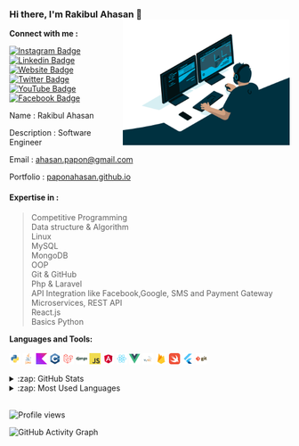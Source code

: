### Hi there, I'm Rakibul Ahasan 👋<a target="_blank" href="#"><img align="right" alt="GIF" src="https://github.com/shameemreza/shameemreza/blob/master/code.gif?raw=true" width="300" /></a>

**Connect with me :**

[![Instagram Badge](https://img.shields.io/badge/-Instagram-e4405f?style=flat-square&logo=Instagram&logoColor=white)](https://www.instagram.com/ahasan.papon/)
[![Linkedin Badge](https://img.shields.io/badge/-LinkedIn-0e76a8?style=flat-square&logo=Linkedin&logoColor=white)](https://www.linkedin.com/in/rakibul-ahasan-100742192/)
[![Website Badge](https://img.shields.io/badge/Website-3b5998?style=flat-square&logo=google-chrome&logoColor=white)](https://www.facebook.com/Programming-Info-104849895175821)
[![Twitter Badge](https://img.shields.io/badge/-Twitter-00acee?style=flat-square&logo=Twitter&logoColor=white)](https://twitter.com/AhasanPapon)
[![YouTube Badge](https://img.shields.io/badge/-YouTube-e4405f?style=flat-square&logo=Youtube&logoColor=white)](https://www.youtube.com/channel/UCDxZiewwjTrjmhsLNz-aO9w)
[![Facebook Badge](https://img.shields.io/badge/-Facebook-0088cc?style=flat-square&logo=Facebook&logoColor=white)](https://www.facebook.com/R.Ahasan.Papon)


<!-- **Hobbies :** I like to  writing/blogging, ride the bicycle, cooking, swimming, and working out. I also like reading Story books, and searching on internet, and also binge watching a good hollywood Movies while it’s raining outside.

**Others Interests :** `Problem Solving`, `Research`, `Planning`, `Travelling`, `Swimming`, `Cricket`, `Reading blogs`

**Education :** B.Sc. in computer science, From BUBT Uniersity, Dhaka -->

Name :   Rakibul Ahasan

Description :  Software Engineer

Email :  ahasan.papon@gmail.com

Portfolio : [paponahasan.github.io](https://paponahasan.github.io)

#### Expertise in :

> Competitive Programming <br/>
> Data structure & Algorithm <br/>
> Linux <br/>
> MySQL <br/>
> MongoDB <br/>
> OOP <br/>
> Git & GitHub <br/>
> Php & Laravel <br/>
> API Integration like Facebook,Google, SMS and Payment Gateway <br/>
> Microservices, REST API <br/>
> React.js <br/>
> Basics Python
     
**Languages and Tools:** </br></br>
<code><img height="20" src="https://raw.githubusercontent.com/github/explore/80688e429a7d4ef2fca1e82350fe8e3517d3494d/topics/python/python.png"></code>
<code><img height="20" src="https://raw.githubusercontent.com/github/explore/80688e429a7d4ef2fca1e82350fe8e3517d3494d/topics/java/java.png"></code>
<code><img height="20" src="https://raw.githubusercontent.com/github/explore/80688e429a7d4ef2fca1e82350fe8e3517d3494d/topics/kotlin/kotlin.png"></code>
<code><img height="20" src="https://raw.githubusercontent.com/github/explore/80688e429a7d4ef2fca1e82350fe8e3517d3494d/topics/cpp/cpp.png"></code>
<code><img height="20" src="https://raw.githubusercontent.com/github/explore/80688e429a7d4ef2fca1e82350fe8e3517d3494d/topics/laravel/laravel.png"></code>
<code><img height="20" src="https://raw.githubusercontent.com/github/explore/80688e429a7d4ef2fca1e82350fe8e3517d3494d/topics/django/django.png"></code>
<code><img height="20" src="https://raw.githubusercontent.com/github/explore/80688e429a7d4ef2fca1e82350fe8e3517d3494d/topics/javascript/javascript.png"></code>
<code><img height="20" src="https://raw.githubusercontent.com/github/explore/80688e429a7d4ef2fca1e82350fe8e3517d3494d/topics/angular/angular.png"></code>
<code><img height="20" src="https://raw.githubusercontent.com/github/explore/80688e429a7d4ef2fca1e82350fe8e3517d3494d/topics/react/react.png"></code>
<code><img height="20" src="https://raw.githubusercontent.com/github/explore/80688e429a7d4ef2fca1e82350fe8e3517d3494d/topics/vue/vue.png"></code>
<code><img height="20" src="https://raw.githubusercontent.com/github/explore/80688e429a7d4ef2fca1e82350fe8e3517d3494d/topics/mysql/mysql.png"></code>
<code><img height="20" src="https://raw.githubusercontent.com/github/explore/80688e429a7d4ef2fca1e82350fe8e3517d3494d/topics/firebase/firebase.png"></code>
<code><img height="20" src="https://raw.githubusercontent.com/github/explore/80688e429a7d4ef2fca1e82350fe8e3517d3494d/topics/swift/swift.png"></code>
<code><img height="20" src="https://raw.githubusercontent.com/github/explore/80688e429a7d4ef2fca1e82350fe8e3517d3494d/topics/flutter/flutter.png"></code>
<code><img height="20" src="https://raw.githubusercontent.com/github/explore/80688e429a7d4ef2fca1e82350fe8e3517d3494d/topics/git/git.png"></code>

<details>
     
  <summary>:zap: GitHub Stats</summary>
   <br />
   <img  src="https://github-readme-stats.vercel.app/api?username=PaponAhasan&show_icons=true&hide_border=true&theme=tokyonight" width="48%" align="right" >
   <img  src="https://github-readme-streak-stats.herokuapp.com/?user=PaponAhasan&theme=tokyonight&hide_border=true" width="49%" >
<!--    <img  alt="Rakibul Ahasan's GitHub Stats" src="https://github-readme-stats.vercel.app/api?username=PaponAhasan&show_icons=true&hide_border=true&theme=radical" /> -->

</details>
 
<details>
     
  <summary>:zap: Most Used Languages</summary>
  <br />
  <img  alt="Rakibul Ahasan's GitHub Top Languages" src="https://github-readme-stats.vercel.app/api/top-langs/?username=PaponAhasan&theme=radical" />

</details>
   <br />  

![Profile views](https://gpvc.arturio.dev/PaponAhasan)

![GitHub Activity Graph](https://activity-graph.herokuapp.com/graph?username=PaponAhasan&bg_color=000000&color=4fff67&line=4fff67&point=ffffff&area=true&hide_border=true)
